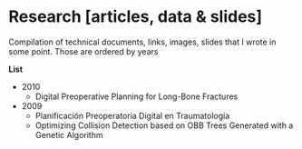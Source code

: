 # Research [articles, data & slides]

Compilation of technical documents, links, images, slides that I wrote in some point. Those are ordered by years

**List**
* 2010
	* Digital Preoperative Planning for Long-Bone Fractures
* 2009
    * Planificación Preoperatoria Digital en Traumatología
    * Optimizing Collision Detection based on OBB Trees Generated with a Genetic Algorithm
